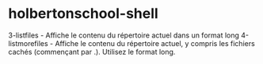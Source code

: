 # holbertonschool-shell
3-listfiles - Affiche le contenu du répertoire actuel dans un format long
4-listmorefiles - Affiche le contenu du répertoire actuel, y compris les fichiers cachés (commençant par .). Utilisez le format long.
